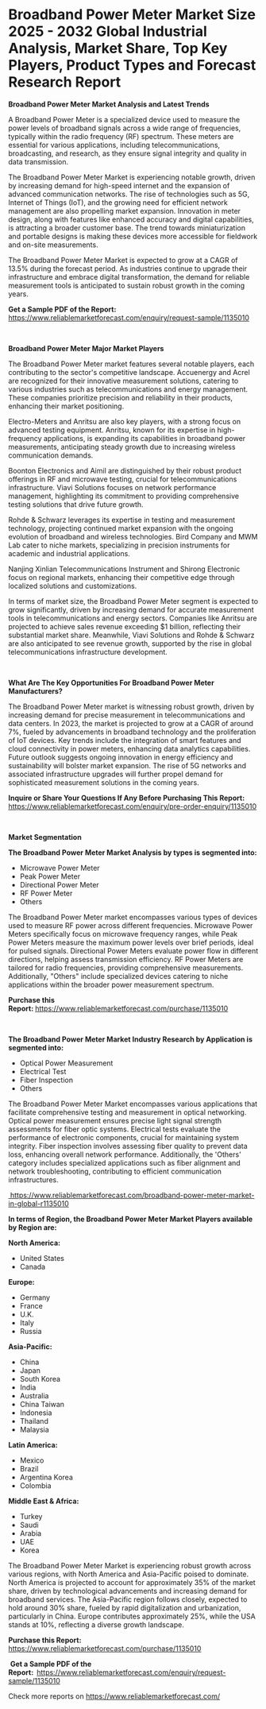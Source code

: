 <p><h1>Broadband Power Meter Market Size 2025 - 2032 Global Industrial Analysis, Market Share, Top Key Players, Product Types and Forecast Research Report</h1></p><p><strong>Broadband Power Meter Market Analysis and Latest Trends</strong></p>
<p><p>A Broadband Power Meter is a specialized device used to measure the power levels of broadband signals across a wide range of frequencies, typically within the radio frequency (RF) spectrum. These meters are essential for various applications, including telecommunications, broadcasting, and research, as they ensure signal integrity and quality in data transmission.</p><p>The Broadband Power Meter Market is experiencing notable growth, driven by increasing demand for high-speed internet and the expansion of advanced communication networks. The rise of technologies such as 5G, Internet of Things (IoT), and the growing need for efficient network management are also propelling market expansion. Innovation in meter design, along with features like enhanced accuracy and digital capabilities, is attracting a broader customer base. The trend towards miniaturization and portable designs is making these devices more accessible for fieldwork and on-site measurements.</p><p>The Broadband Power Meter Market is expected to grow at a CAGR of 13.5% during the forecast period. As industries continue to upgrade their infrastructure and embrace digital transformation, the demand for reliable measurement tools is anticipated to sustain robust growth in the coming years.</p></p>
<p><strong>Get a Sample PDF of the Report:&nbsp;</strong> <a href="https://www.reliablemarketforecast.com/enquiry/request-sample/1135010?utm_campaign=3071&utm_medium=2&utm_source=Github&utm_content=ia&utm_term=25032025&utm_id=broadband-power-meter">https://www.reliablemarketforecast.com/enquiry/request-sample/1135010</a></p>
<p>&nbsp;</p>
<p><strong>Broadband Power Meter Major Market Players</strong></p>
<p><p>The Broadband Power Meter market features several notable players, each contributing to the sector's competitive landscape. Accuenergy and Acrel are recognized for their innovative measurement solutions, catering to various industries such as telecommunications and energy management. These companies prioritize precision and reliability in their products, enhancing their market positioning.</p><p>Electro-Meters and Anritsu are also key players, with a strong focus on advanced testing equipment. Anritsu, known for its expertise in high-frequency applications, is expanding its capabilities in broadband power measurements, anticipating steady growth due to increasing wireless communication demands.</p><p>Boonton Electronics and Aimil are distinguished by their robust product offerings in RF and microwave testing, crucial for telecommunications infrastructure. Viavi Solutions focuses on network performance management, highlighting its commitment to providing comprehensive testing solutions that drive future growth.</p><p>Rohde & Schwarz leverages its expertise in testing and measurement technology, projecting continued market expansion with the ongoing evolution of broadband and wireless technologies. Bird Company and MWM Lab cater to niche markets, specializing in precision instruments for academic and industrial applications.</p><p>Nanjing Xinlian Telecommunications Instrument and Shirong Electronic focus on regional markets, enhancing their competitive edge through localized solutions and customizations.</p><p>In terms of market size, the Broadband Power Meter segment is expected to grow significantly, driven by increasing demand for accurate measurement tools in telecommunications and energy sectors. Companies like Anritsu are projected to achieve sales revenue exceeding $1 billion, reflecting their substantial market share. Meanwhile, Viavi Solutions and Rohde & Schwarz are also anticipated to see revenue growth, supported by the rise in global telecommunications infrastructure development.</p></p>
<p>&nbsp;</p>
<p><strong>What Are The Key Opportunities For Broadband Power Meter Manufacturers?</strong></p>
<p><p>The Broadband Power Meter market is witnessing robust growth, driven by increasing demand for precise measurement in telecommunications and data centers. In 2023, the market is projected to grow at a CAGR of around 7%, fueled by advancements in broadband technology and the proliferation of IoT devices. Key trends include the integration of smart features and cloud connectivity in power meters, enhancing data analytics capabilities. Future outlook suggests ongoing innovation in energy efficiency and sustainability will bolster market expansion. The rise of 5G networks and associated infrastructure upgrades will further propel demand for sophisticated measurement solutions in the coming years.</p></p>
<p><strong>Inquire or Share Your Questions If Any Before Purchasing This Report:</strong> <a href="https://www.reliablemarketforecast.com/enquiry/pre-order-enquiry/1135010?utm_campaign=3071&utm_medium=2&utm_source=Github&utm_content=ia&utm_term=25032025&utm_id=broadband-power-meter">https://www.reliablemarketforecast.com/enquiry/pre-order-enquiry/1135010</a></p>
<p>&nbsp;</p>
<p><strong>Market Segmentation</strong></p>
<p><strong>The Broadband Power Meter Market Analysis by types is segmented into:</strong></p>
<p><ul><li>Microwave Power Meter</li><li>Peak Power Meter</li><li>Directional Power Meter</li><li>RF Power Meter</li><li>Others</li></ul></p>
<p><p>The Broadband Power Meter market encompasses various types of devices used to measure RF power across different frequencies. Microwave Power Meters specifically focus on microwave frequency ranges, while Peak Power Meters measure the maximum power levels over brief periods, ideal for pulsed signals. Directional Power Meters evaluate power flow in different directions, helping assess transmission efficiency. RF Power Meters are tailored for radio frequencies, providing comprehensive measurements. Additionally, "Others" include specialized devices catering to niche applications within the broader power measurement spectrum.</p></p>
<p><strong>Purchase this Report:&nbsp;</strong><a href="https://www.reliablemarketforecast.com/purchase/1135010?utm_campaign=3071&utm_medium=2&utm_source=Github&utm_content=ia&utm_term=25032025&utm_id=broadband-power-meter">https://www.reliablemarketforecast.com/purchase/1135010</a></p>
<p>&nbsp;</p>
<p><strong>The Broadband Power Meter Market Industry Research by Application is segmented into:</strong></p>
<p><ul><li>Optical Power Measurement</li><li>Electrical Test</li><li>Fiber Inspection</li><li>Others</li></ul></p>
<p><p>The Broadband Power Meter Market encompasses various applications that facilitate comprehensive testing and measurement in optical networking. Optical power measurement ensures precise light signal strength assessments for fiber optic systems. Electrical tests evaluate the performance of electronic components, crucial for maintaining system integrity. Fiber inspection involves assessing fiber quality to prevent data loss, enhancing overall network performance. Additionally, the 'Others' category includes specialized applications such as fiber alignment and network troubleshooting, contributing to efficient communication infrastructures.</p></p>
<p><a href="https://www.reliablemarketforecast.com/broadband-power-meter-market-in-global-r1135010?utm_campaign=3071&utm_medium=2&utm_source=Github&utm_content=ia&utm_term=25032025&utm_id=broadband-power-meter">&nbsp;https://www.reliablemarketforecast.com/broadband-power-meter-market-in-global-r1135010</a></p>
<p><strong>In terms of Region, the Broadband Power Meter Market Players available by Region are:</strong></p>
<p>
    <p> <strong> North America: </strong>
        <ul>
            <li>United States</li>
            <li>Canada</li>
        </ul>
        </p> 
    <p> <strong> Europe: </strong>
        <ul>
            <li>Germany</li>
            <li>France</li>
            <li>U.K.</li>
            <li>Italy</li>
            <li>Russia</li>
        </ul>
        </p> 
    <p> <strong> Asia-Pacific: </strong>
        <ul>
            <li>China</li>
            <li>Japan</li>
            <li>South Korea</li>
            <li>India</li>
            <li>Australia</li>
            <li>China Taiwan</li>
            <li>Indonesia</li>
            <li>Thailand</li>
            <li>Malaysia</li>
        </ul>
        </p> 
    <p> <strong> Latin America: </strong>
        <ul>
            <li>Mexico</li>
            <li>Brazil</li>
            <li>Argentina Korea</li>
            <li>Colombia</li>
        </ul>
        </p> 
    <p> <strong> Middle East & Africa: </strong>
        <ul>
            <li>Turkey</li>
            <li>Saudi</li>
            <li>Arabia</li>
            <li>UAE</li>
            <li>Korea</li>
        </ul>
    </p>
    </p>
<p><p>The Broadband Power Meter Market is experiencing robust growth across various regions, with North America and Asia-Pacific poised to dominate. North America is projected to account for approximately 35% of the market share, driven by technological advancements and increasing demand for broadband services. The Asia-Pacific region follows closely, expected to hold around 30% share, fueled by rapid digitalization and urbanization, particularly in China. Europe contributes approximately 25%, while the USA stands at 10%, reflecting a diverse growth landscape.</p></p>
<p><strong>Purchase this Report: </strong><a href="https://www.reliablemarketforecast.com/purchase/1135010?utm_campaign=3071&utm_medium=2&utm_source=Github&utm_content=ia&utm_term=25032025&utm_id=broadband-power-meter">https://www.reliablemarketforecast.com/purchase/1135010</a></p>
<p>&nbsp;<strong>Get a Sample PDF of the Report:&nbsp;&nbsp;</strong><a href="https://www.reliablemarketforecast.com/enquiry/request-sample/1135010?utm_campaign=3071&utm_medium=2&utm_source=Github&utm_content=ia&utm_term=25032025&utm_id=broadband-power-meter">https://www.reliablemarketforecast.com/enquiry/request-sample/1135010</a></p>
<p><strong></strong></p>
<p>Check more reports on <a href="https://www.reliablemarketforecast.com/?utm_campaign=3071&utm_medium=2&utm_source=Github&utm_content=ia&utm_term=25032025&utm_id=broadband-power-meter">https://www.reliablemarketforecast.com/</a></p>